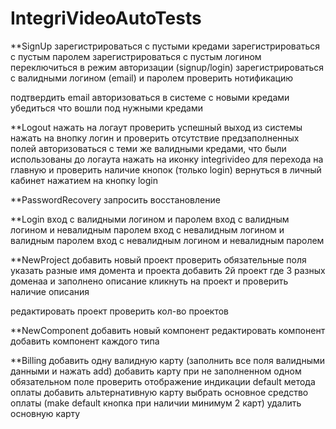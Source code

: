 # IntegriVideoAutoTests

**SignUp
зарегистрироваться с пустыми кредами
зарегистрироваться с пустым паролем
зарегистрироваться с пустым логином
переключиться в режим авторизации (signup/login)
зарегистрироваться с валидными логином (email) и паролем
проверить нотификацию

подтвердить email
авторизоваться в системе с новыми кредами
убедиться что вошли под нужными кредами

**Logout
нажать на логаут проверить успешный выход из системы
нажать на внопку логин и проверить отсутствие предзаполненных полей
авторизоваться с теми же валидными кредами, что были использованы до логаута
нажать на иконку integrivideo для перехода на главную и проверить наличие кнопок (только login)
вернуться в личный кабинет нажатием на кнопку login

**PasswordRecovery
запросить восстановление

**Login
вход с валидными логином и паролем
вход с валидным логином и невалидным паролем
вход с невалидным логином и валидным паролем
вход с невалидным логином и невалидным паролем

**NewProject
добавить новый проект
проверить обязательные поля
указать разные имя домента и проекта
добавить 2й проект где 3 разных доменаa и заполнено описание
кликнуть на проект и проверить наличие описания

редактировать проект
проверить кол-во проектов

**NewComponent
добавить новый компонент
редактировать компонент
добавить компонент каждого типа

**Billing
добавить одну валидную карту (заполнить все поля валидными данными и нажать add)
добавить карту при не заполненном одном обязательном поле
проверить отображение индикации default метода оплаты
добавить альтернативную карту
выбрать основное средство оплаты (make default кнопка при наличии минимум 2 карт)
удалить основную карту